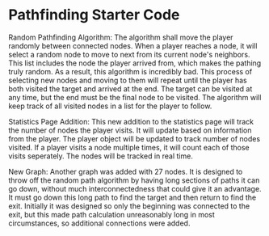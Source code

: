 # Pathfinding Starter Code

Random Pathfinding Algorithm:
    The algorithm shall move the player randomly between connected nodes. When a player reaches a node, it will select a random node to move to next from its current node's neighbors. This list includes the node the player arrived from, which makes the pathing truly random. As a result, this algorithm is incredibly bad. This process of selecting new nodes and moving to them will repeat until the player has both visited the target and arrived at the end. The target can be visited at any time, but the end must be the final node to be visited. The algorithm will keep track of all visited nodes in a list for the player to follow.

Statistics Page Addition:
    This new addition to the statistics page will track the number of nodes the player visits. It will update based on information from the player. The player object will be updated to track number of nodes visited. If a player visits a node multiple times, it will count each of those visits seperately. The nodes will be tracked in real time.

New Graph:
    Another graph was added with 27 nodes. It is designed to throw off the random path algorithm by having long sections of paths it can go down, without much interconnectedness that could give it an advantage. It must go down this long path to find the target and then return to find the exit. Initially it was designed so only the beginning was connected to the exit, but this made path calculation unreasonably long in most circumstances, so additional connections were added.